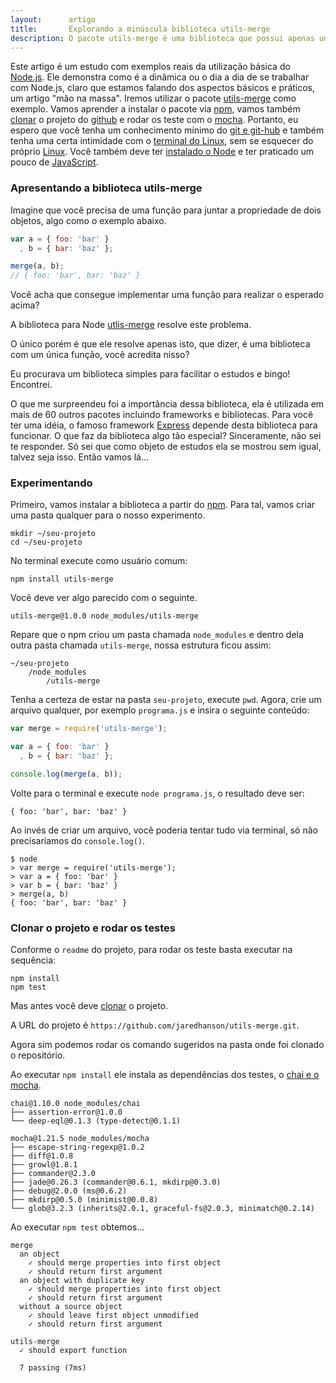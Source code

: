 ```yaml
---
layout:      artigo
title:       Explorando a minúscula biblioteca utils-merge
description: O pacote utils-merge é uma biblioteca que possui apenas uma função e será objeto de estudos nesta matéria.
---
```


Este artigo é um estudo com exemplos reais da utilização básica do [Node.js](/nodejs/).
Ele demonstra como é a dinâmica ou o dia a dia de se trabalhar com Node.js, claro que estamos falando dos aspectos
básicos e práticos, um artigo "mão na massa".
Iremos utilizar o pacote [utils-merge](https://www.npmjs.com/package/utils-merge) como exemplo.
Vamos aprender a instalar o pacote via [npm](/linux/instalando-npm/), vamos também [clonar](/git/git-clone/) o projeto
do [github](/git/) e rodar os teste com o [mocha](/nodejs/testando-javascript-com-o-mocha/).
Portanto, eu espero que você tenha um conhecimento mínimo do [git e git-hub](/git/) e também tenha uma certa intimidade
com o [terminal do Linux](http://www.hardware.com.br/livros/linux/usando-terminal.html), sem se esquecer
do próprio [Linux](/linux/). Você também deve ter [instalado o Node](/linux/instalando-nodejs/) e ter
praticado um pouco de [JavaScript](/javascript/).



### Apresentando a biblioteca utils-merge

Imagine que você precisa de uma função para juntar a propriedade de dois objetos, algo como o exemplo abaixo.

```javascript
var a = { foo: 'bar' }
  , b = { bar: 'baz' };

merge(a, b);
// { foo: 'bar', bar: 'baz' }
```

Você acha que consegue implementar uma função para realizar o esperado acima?

A biblioteca para Node [utlis-merge](https://github.com/jaredhanson/utils-merge) resolve este problema.

O único porém é que ele resolve apenas isto, que dizer, é uma biblioteca com um única função, você acredita nisso?

Eu procurava um biblioteca simples para facilitar o estudos e bingo! Encontrei.

O que me surpreendeu foi a importância dessa biblioteca, ela é utilizada em mais de 60 outros pacotes incluindo
frameworks e bibliotecas. Para você ter uma idéia, o famoso framework [Express](http://expressjs.com/)
depende desta biblioteca para funcionar. O que faz da biblioteca algo tão especial? Sinceramente, não sei te responder.
Só sei que como objeto de estudos ela se mostrou sem igual, talvez seja isso. Então vamos lá...




### Experimentando

Primeiro, vamos instalar a biblioteca a partir do [npm](/linux/instalando-npm/). Para tal, vamos criar uma pasta qualquer
para o nosso experimento.

    mkdir ~/seu-projeto
    cd ~/seu-projeto

No terminal execute como usuário comum:

    npm install utils-merge

Você deve ver algo parecido com o seguinte.

    utils-merge@1.0.0 node_modules/utils-merge

Repare que o npm criou um pasta chamada `node_modules` e dentro dela outra pasta chamada `utils-merge`, nossa estrutura ficou assim:

    ~/seu-projeto
        /node_modules
            /utils-merge

Tenha a certeza de estar na pasta `seu-projeto`, execute `pwd`. Agora, crie um arquivo qualquer, por exemplo
`programa.js` e insira o seguinte conteúdo:

```javascript
var merge = require('utils-merge');

var a = { foo: 'bar' }
  , b = { bar: 'baz' };

console.log(merge(a, b));
```

Volte para o terminal e execute `node programa.js`, o resultado deve ser:

    { foo: 'bar', bar: 'baz' }

Ao invés de criar um arquivo, você poderia tentar tudo via terminal, só não precisaríamos do `console.log()`.

    $ node
    > var merge = require('utils-merge');
    > var a = { foo: 'bar' }
    > var b = { bar: 'baz' }
    > merge(a, b)
    { foo: 'bar', bar: 'baz' }


### Clonar o projeto e rodar os testes

Conforme o `readme` do projeto, para rodar os teste basta executar na sequência:

    npm install
    npm test

Mas antes você deve [clonar](/git/git-clone/) o projeto.

A URL do projeto é `https://github.com/jaredhanson/utils-merge.git`.

Agora sim podemos rodar os comando sugeridos na pasta onde foi clonado o repositório.

Ao executar `npm install` ele instala as dependências dos testes, o [chai e o mocha](/nodejs/testando-javascript-com-o-mocha/).

    chai@1.10.0 node_modules/chai
    ├── assertion-error@1.0.0
    └── deep-eql@0.1.3 (type-detect@0.1.1)

    mocha@1.21.5 node_modules/mocha
    ├── escape-string-regexp@1.0.2
    ├── diff@1.0.8
    ├── growl@1.8.1
    ├── commander@2.3.0
    ├── jade@0.26.3 (commander@0.6.1, mkdirp@0.3.0)
    ├── debug@2.0.0 (ms@0.6.2)
    ├── mkdirp@0.5.0 (minimist@0.0.8)
    └── glob@3.2.3 (inherits@2.0.1, graceful-fs@2.0.3, minimatch@0.2.14)


Ao executar `npm test` obtemos...

    merge
      an object
        ✓ should merge properties into first object
        ✓ should return first argument
      an object with duplicate key
        ✓ should merge properties into first object
        ✓ should return first argument
      without a source object
        ✓ should leave first object unmodified
        ✓ should return first argument

    utils-merge
      ✓ should export function

      7 passing (7ms)


